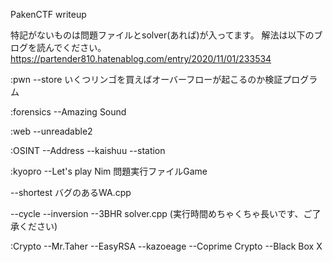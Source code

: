 PakenCTF writeup

特記がないものは問題ファイルとsolver(あれば)が入ってます。
解法は以下のブログを読んでください。
https://partender810.hatenablog.com/entry/2020/11/01/233534

:pwn
--store
いくつリンゴを買えばオーバーフローが起こるのか検証プログラム

:forensics
--Amazing Sound

:web
--unreadable2

:OSINT
--Address
--kaishuu
--station

:kyopro
--Let's play Nim
問題実行ファイルGame

--shortest
バグのあるWA.cpp

--cycle
--inversion
--3BHR
solver.cpp (実行時間めちゃくちゃ長いです、ご了承ください)

:Crypto
--Mr.Taher
--EasyRSA
--kazoeage
--Coprime Crypto
--Black Box X
